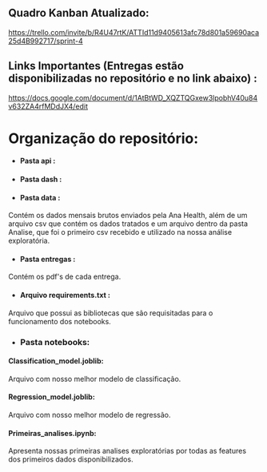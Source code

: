## Quadro Kanban Atualizado:

https://trello.com/invite/b/R4U47rtK/ATTId11d9405613afc78d801a59690aca25d4B992717/sprint-4

## Links Importantes (Entregas estão disponibilizadas no repositório e no link abaixo) :

https://docs.google.com/document/d/1AtBtWD_XQZTQGxew3lpobhV40u84v632ZA4rfMDdJX4/edit

# Organização do repositório:

- #### Pasta api :  
- #### Pasta dash :  
- #### Pasta data :
 Contém os dados mensais brutos enviados pela Ana Health, além de um arquivo csv que contém os dados tratados e um arquivo dentro da pasta Analise, que foi o primeiro csv recebido e utilizado na nossa análise exploratória.  
- #### Pasta entregas :
 Contém os pdf's de cada entrega.  
- #### Arquivo requirements.txt :
 Arquivo que possui as bibliotecas que são requisitadas para o funcionamento dos notebooks.
- ### Pasta notebooks:
 #### Classification_model.joblib: 
 Arquivo com nosso melhor modelo de classificação.
 #### Regression_model.joblib: 
 Arquivo com nosso melhor modelo de regressão.
 #### Primeiras_analises.ipynb: 
 Apresenta nossas primeiras analises exploratórias por todas as features dos primeiros dados disponibilizados.





